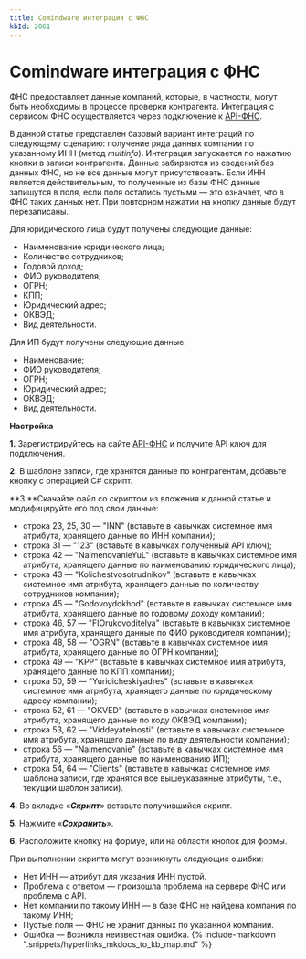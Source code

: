 ```yaml
---
title: Comindware интеграция с ФНС
kbId: 2061
---
```


# Comindware интеграция с ФНС

ФНС предоставляет данные компаний, которые, в частности, могут быть необходимы в процессе проверки контрагента. Интеграция с сервисом ФНС осуществляется через подключение к [API-ФНС](https://api-fns.ru/index). 

В данной статье представлен базовый вариант интеграций по следующему сценарию: получение ряда данных компании по указанному ИНН (метод *multinfo*). Интеграция запускается по нажатию кнопки в записи контрагента. Данные забираются из сведений баз данных ФНС, но не все данные могут присутствовать. Если ИНН является действительным, то полученные из базы ФНС данные запишутся в поля, если поля остались пустыми — это означает, что в ФНС таких данных нет. При повторном нажатии на кнопку данные будут перезаписаны.

Для юридического лица будут получены следующие данные:

- Наименование юридического лица;
- Количество сотрудников;
- Годовой доход;
- ФИО руководителя;
- ОГРН;
- КПП;
- Юридический адрес;
- ОКВЭД;
- Вид деятельности.

Для ИП будут получены следующие данные:

- Наименование;
- ФИО руководителя;
- ОГРН;
- Юридический адрес;
- ОКВЭД;
- Вид деятельности.

**Настройка**

**1.** Зарегистрируйтесь на сайте [API-ФНС](https://api-fns.ru/index) и получите API ключ для подключения. 

**2.** В шаблоне записи, где хранятся данные по контрагентам, добавьте кнопку с операцией C# скрипт.

**3.**Скачайте файл со скриптом из вложения к данной статье и модифицируйте его под свои данные:

- строка 23, 25, 30 — "INN" (вставьте в кавычках системное имя атрибута, хранящего данные по ИНН компании);
- строка 31 — "123" (вставьте в кавычках полученный API ключ);
- строка 42 — "NaimenovanieYuL" (вставьте в кавычках системное имя атрибута, хранящего данные по наименованию юридического лица);
- строка 43 — "Kolichestvosotrudnikov" (вставьте в кавычках системное имя атрибута, хранящего данные по количеству сотрудников компании);
- строка 45 — "Godovoydokhod" (вставьте в кавычках системное имя атрибута, хранящего данные по годовому доходу компании);
- строка 46, 57 — "FIOrukovoditelya" (вставьте в кавычках системное имя атрибута, хранящего данные по ФИО руководителя компании);
- строка 48, 58 — "OGRN" (вставьте в кавычках системное имя атрибута, хранящего данные по ОГРН компании);
- строка 49 — "KPP" (вставьте в кавычках системное имя атрибута, хранящего данные по КПП компании);
- строка 50, 59 — "Yuridicheskiyadres" (вставьте в кавычках системное имя атрибута, хранящего данные по юридическому адресу компании);
- строка 52, 61 — "OKVED" (вставьте в кавычках системное имя атрибута, хранящего данные по коду ОКВЭД компании);
- строка 53, 62 — "Viddeyatelnosti" (вставьте в кавычках системное имя атрибута, хранящего данные по виду деятельности компании);
- строка 56 — "Naimenovanie" (вставьте в кавычках системное имя атрибута, хранящего данные по наименованию ИП);
- строка 54, 64 — "Clients" (вставьте в кавычках системное имя шаблона записи, где хранятся все вышеуказанные атрибуты, т.е., текущий шаблон записи).

**4.** Во вкладке «***Скрипт***» вставьте получившийся скрипт.

**5.** Нажмите «***Сохранить***».

**6.** Расположите кнопку на формуе, или на области кнопок для формы.

При выполнении скрипта могут возникнуть следующие ошибки:

- Нет ИНН — атрибут для указания ИНН пустой.
- Проблема с ответом — произошла проблема на сервере ФНС или проблема с API.
- Нет компании по такому ИНН — в базе ФНС не найдена компания по такому ИНН;
- Пустые поля — ФНС не хранит данных по указанной компании.
- Ошибка — Возникла неизвестная ошибка.
{% include-markdown ".snippets/hyperlinks_mkdocs_to_kb_map.md" %}
